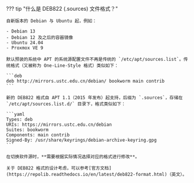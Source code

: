 <!-- markdownlint-disable MD041 -->
??? tip "什么是 DEB822 (.sources) 文件格式？"

    自新版本的 Debian 与 Ubuntu 起，例如：
    
    - Debian 13
    - Debian 12 及之后的容器镜像
    - Ubuntu 24.04
    - Proxmox VE 9

    默认预装的系统中 APT 的系统源配置文件不再是传统的 `/etc/apt/sources.list`。传统格式（又被称为 One-Line-Style 格式）类似如下：

    ```deb
    deb http://mirrors.ustc.edu.cn/debian/ bookworm main contrib
    ```

    新的 DEB822 格式自 APT 1.1（2015 年发布）起支持，后缀为 `.sources`，存储在 `/etc/apt/sources.list.d/` 目录下，格式类似如下：

    ```yaml
    Types: deb
    URIs: https://mirrors.ustc.edu.cn/debian
    Suites: bookworm
    Components: main contrib
    Signed-By: /usr/share/keyrings/debian-archive-keyring.gpg
    ```

    在切换软件源时，**需要根据实际情况选择对应的格式进行修改**。

    关于 DEB822 格式的设计考虑，可以参考[官方文档](https://repolib.readthedocs.io/en/latest/deb822-format.html)（英文）。
